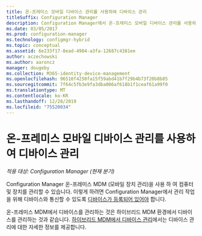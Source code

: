 ```yaml
---
title: 온-프레미스 모바일 디바이스 관리를 사용하여 디바이스 관리
titleSuffix: Configuration Manager
description: Configuration Manager에서 온-프레미스 모바일 디바이스 관리를 사용하여 디바이스 관리
ms.date: 03/05/2017
ms.prod: configuration-manager
ms.technology: configmgr-hybrid
ms.topic: conceptual
ms.assetid: 6e233f17-8ead-4984-a3fa-12687c4381ee
author: aczechowski
ms.author: aaroncz
manager: dougeby
ms.collection: M365-identity-device-management
ms.openlocfilehash: 96510f4250fa15f59abd41b7f29b4b73f20b8b85
ms.sourcegitcommit: 7f64c5fb3e9fa3dba006af618b1f1ceaf61a99f0
ms.translationtype: MT
ms.contentlocale: ko-KR
ms.lasthandoff: 12/28/2019
ms.locfileid: "75520034"
---
```

# <a name="manage-devices-for-on-premises-mobile-device-management"></a>온-프레미스 모바일 디바이스 관리를 사용하여 디바이스 관리

*적용 대상: Configuration Manager (현재 분기)*

Configuration Manager 온-프레미스 MDM (모바일 장치 관리)을 사용 하 여 컴퓨터 및 장치를 관리할 수 있습니다. 이렇게 하려면 Configuration Manager에서 관리 작업을 위해 디바이스와 통신할 수 있도록 [디바이스가 등록되어 있어야](enroll-devices-on-premises-mdm.md) 합니다.

온-프레미스 MDM에서 디바이스를 관리하는 것은 하이브리드 MDM 환경에서 디바이스를 관리하는 것과 같습니다. [하이브리드 MDM에서 디바이스 관리](wipe-lock-reset-devices.md)에서는 디바이스 관리에 대한 자세한 정보를 제공합니다.
